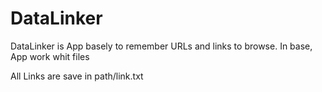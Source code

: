 # DataLinker
DataLinker is App basely to remember URLs and links to browse. In base, App work whit files

All Links are save in path/link.txt
